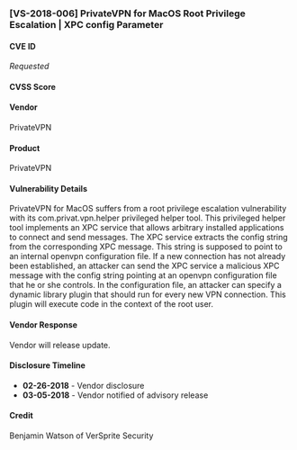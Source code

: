 ### [VS-2018-006] PrivateVPN for MacOS Root Privilege Escalation | XPC config Parameter

#### CVE ID
*Requested*

#### CVSS Score

#### Vendor
PrivateVPN

#### Product
PrivateVPN

#### Vulnerability Details
PrivateVPN for MacOS suffers from a root privilege escalation vulnerability with its com.privat.vpn.helper privileged helper tool.  This privileged helper tool implements an XPC service that allows arbitrary installed applications to connect and send messages.  The XPC service extracts the config string from the corresponding XPC message.  This string is supposed to point to an internal openvpn configuration file.  If a new connection has not already been established, an attacker can send the XPC service a malicious XPC message with the config string pointing at an openvpn configuration file that he or she controls.  In the configuration file, an attacker can specify a dynamic library plugin that should run for every new VPN connection. This plugin will execute code in the context of the root user.

#### Vendor Response
Vendor will release update.
 
#### Disclosure Timeline

* **02-26-2018** - Vendor disclosure		
* **03-05-2018** - Vendor notified of advisory release	

#### Credit
Benjamin Watson of VerSprite Security
